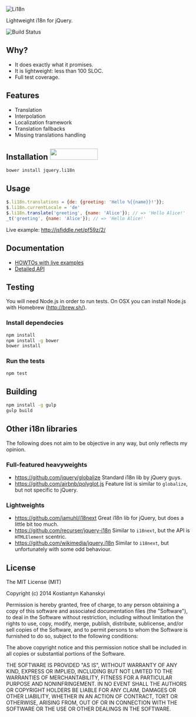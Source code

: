 ![Li18n](https://kostia-github.s3.amazonaws.com/jquery.li18n.svg)

Lightweight i18n for jQuery.

![Build Status](https://img.shields.io/travis/kostia/jquery.li18n.svg)

## Why?

* It does exactly what it promises.
* It is lightweight: less than 100 SLOC.
* Full test coverage.

## Features

* Translation
* Interpolation
* Localization framework
* Translation fallbacks
* Missing translations handling

## Installation <a href="http://bower.io/search/?q=jquery.li18n"><img src="https://github.com/benschwarz/bower-badges/raw/gh-pages/badge@2x.png" width="130" height="30"></a>

```
bower install jquery.li18n
```

## Usage

```javascript
$.li18n.translations = {de: {greeting: 'Hello %{{name}}!'}};
$.li18n.currentLocale = 'de'
$.li18n.translate('greeting', {name: 'Alice'}); // => 'Hello Alice!'
_t('greeting', {name: 'Alice'}); // => 'Hello Alice!'
```

Live example: http://jsfiddle.net/pf59z/2/

## Documentation

* [HOWTOs with live examples](https://github.com/kostia/jquery.li18n/blob/master/HOWTO.md)
* [Detailed API](https://github.com/kostia/jquery.li18n/blob/master/API.md)

## Testing

You will need Node.js in order to run tests.
On OSX you can install Node.js with Homebrew (http://brew.sh/).

### Install dependecies

```bash
npm install
npm install -g bower
bower install
```

### Run the tests

```bash
npm test
```

## Building

```bash
npm install -g gulp
gulp build
```

## Other i18n libraries

The following does not aim to be objective in any way, but only reflects my opinion.

### Full-featured heavyweights

* https://github.com/jquery/globalize Standard i18n lib by jQuery guys.
* https://github.com/airbnb/polyglot.js Feature list is similar to `globalize`, but not specific to jQuery.

### Lightweights

* https://github.com/jamuhl/i18next Great i18n lib for jQuery, but does a little bit too much.
* https://github.com/recurser/jquery-i18n Similar to `i18next`, but the API is `HTMLElement` scentric.
* https://github.com/wikimedia/jquery.i18n Similar to `i18next`, but unfortunately with some odd behaviour.

## License

The MIT License (MIT)

Copyright (c) 2014 Kostiantyn Kahanskyi

Permission is hereby granted, free of charge, to any person obtaining a copy
of this software and associated documentation files (the "Software"), to deal
in the Software without restriction, including without limitation the rights
to use, copy, modify, merge, publish, distribute, sublicense, and/or sell
copies of the Software, and to permit persons to whom the Software is
furnished to do so, subject to the following conditions:

The above copyright notice and this permission notice shall be included in all
copies or substantial portions of the Software.

THE SOFTWARE IS PROVIDED "AS IS", WITHOUT WARRANTY OF ANY KIND, EXPRESS OR
IMPLIED, INCLUDING BUT NOT LIMITED TO THE WARRANTIES OF MERCHANTABILITY,
FITNESS FOR A PARTICULAR PURPOSE AND NONINFRINGEMENT. IN NO EVENT SHALL THE
AUTHORS OR COPYRIGHT HOLDERS BE LIABLE FOR ANY CLAIM, DAMAGES OR OTHER
LIABILITY, WHETHER IN AN ACTION OF CONTRACT, TORT OR OTHERWISE, ARISING FROM,
OUT OF OR IN CONNECTION WITH THE SOFTWARE OR THE USE OR OTHER DEALINGS IN THE
SOFTWARE.

